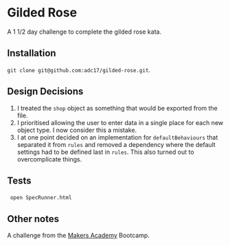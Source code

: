 # Gilded Rose

A 1 1/2 day challenge to complete the gilded rose kata.

## Installation

`git clone git@github.com:adc17/gilded-rose.git`.

## Design Decisions

1. I treated the `shop` object as something that would be exported from the file.
2. I prioritised allowing the user to enter data in a single place for each new object type. I now consider this a mistake.
3. I at one point decided on an implementation for `defaultBehaviours` that separated it from `rules` and removed a dependency where the default settings had to be defined last in `rules`. This also turned out to overcomplicate things.

## Tests

​```
open SpecRunner.html
​```

## Other notes

A challenge from the [Makers Academy](http://www.makersacademy.com) Bootcamp.